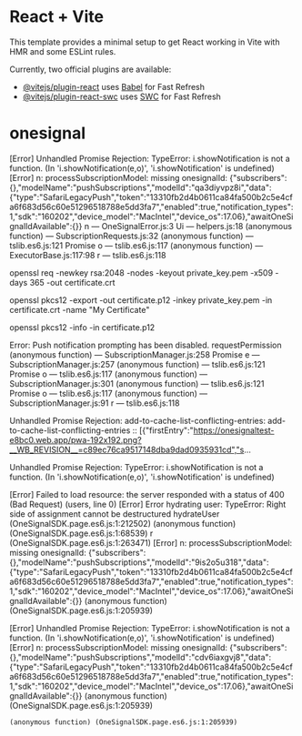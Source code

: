 # React + Vite

This template provides a minimal setup to get React working in Vite with HMR and some ESLint rules.

Currently, two official plugins are available:

- [@vitejs/plugin-react](https://github.com/vitejs/vite-plugin-react/blob/main/packages/plugin-react/README.md) uses [Babel](https://babeljs.io/) for Fast Refresh
- [@vitejs/plugin-react-swc](https://github.com/vitejs/vite-plugin-react-swc) uses [SWC](https://swc.rs/) for Fast Refresh
# onesignal

[Error] Unhandled Promise Rejection: TypeError: i.showNotification is not a function. (In 'i.showNotification(e,o)', 'i.showNotification' is undefined)
[Error] n: processSubscriptionModel: missing onesignalId: {"subscribers":{},"modelName":"pushSubscriptions","modelId":"qa3diyvpz8i","data":{"type":"SafariLegacyPush","token":"13310fb2d4b0611ca84fa500b2c5e4cfa6f683d56c60e51296518788e5dd3fa7","enabled":true,"notification_types":1,"sdk":"160202","device_model":"MacIntel","device_os":17.06},"awaitOneSignalIdAvailable":{}}
n — OneSignalError.js:3
Ui — helpers.js:18
(anonymous function) — SubscriptionRequests.js:32
(anonymous function) — tslib.es6.js:121
Promise
o — tslib.es6.js:117
(anonymous function) — ExecutorBase.js:117:98
r — tslib.es6.js:118

openssl req -newkey rsa:2048 -nodes -keyout private_key.pem -x509 -days 365 -out certificate.crt


openssl pkcs12 -export -out certificate.p12 -inkey private_key.pem -in certificate.crt -name "My Certificate"

openssl pkcs12 -info -in certificate.p12

Error: Push notification prompting has been disabled.
requestPermission
(anonymous function) — SubscriptionManager.js:258
Promise
e — SubscriptionManager.js:257
(anonymous function) — tslib.es6.js:121
Promise
o — tslib.es6.js:117
(anonymous function) — SubscriptionManager.js:301
(anonymous function) — tslib.es6.js:121
Promise
o — tslib.es6.js:117
(anonymous function) — SubscriptionManager.js:91
r — tslib.es6.js:118


Unhandled Promise Rejection: add-to-cache-list-conflicting-entries: add-to-cache-list-conflicting-entries :: [{"firstEntry":"https://onesignaltest-e8bc0.web.app/pwa-192x192.png?__WB_REVISION__=c89ec76ca9517148dba9dad0935931cd","s...

Unhandled Promise Rejection: TypeError: i.showNotification is not a function. (In 'i.showNotification(e,o)', 'i.showNotification' is undefined)


[Error] Failed to load resource: the server responded with a status of 400 (Bad Request) (users, line 0)
[Error] Error hydrating user: TypeError: Right side of assignment cannot be destructured
	hydrateUser (OneSignalSDK.page.es6.js:1:212502)
	(anonymous function) (OneSignalSDK.page.es6.js:1:68539)
	r (OneSignalSDK.page.es6.js:1:263471)
[Error] n: processSubscriptionModel: missing onesignalId: {"subscribers":{},"modelName":"pushSubscriptions","modelId":"9is2o5u318","data":{"type":"SafariLegacyPush","token":"13310fb2d4b0611ca84fa500b2c5e4cfa6f683d56c60e51296518788e5dd3fa7","enabled":true,"notification_types":1,"sdk":"160202","device_model":"MacIntel","device_os":17.06},"awaitOneSignalIdAvailable":{}}
	(anonymous function) (OneSignalSDK.page.es6.js:1:205939)

[Error] Unhandled Promise Rejection: TypeError: i.showNotification is not a function. (In 'i.showNotification(e,o)', 'i.showNotification' is undefined)
[Error] n: processSubscriptionModel: missing onesignalId: {"subscribers":{},"modelName":"pushSubscriptions","modelId":"cdv6iaxgvj8","data":{"type":"SafariLegacyPush","token":"13310fb2d4b0611ca84fa500b2c5e4cfa6f683d56c60e51296518788e5dd3fa7","enabled":true,"notification_types":1,"sdk":"160202","device_model":"MacIntel","device_os":17.06},"awaitOneSignalIdAvailable":{}}
	(anonymous function) (OneSignalSDK.page.es6.js:1:205939)


	(anonymous function) (OneSignalSDK.page.es6.js:1:205939)

